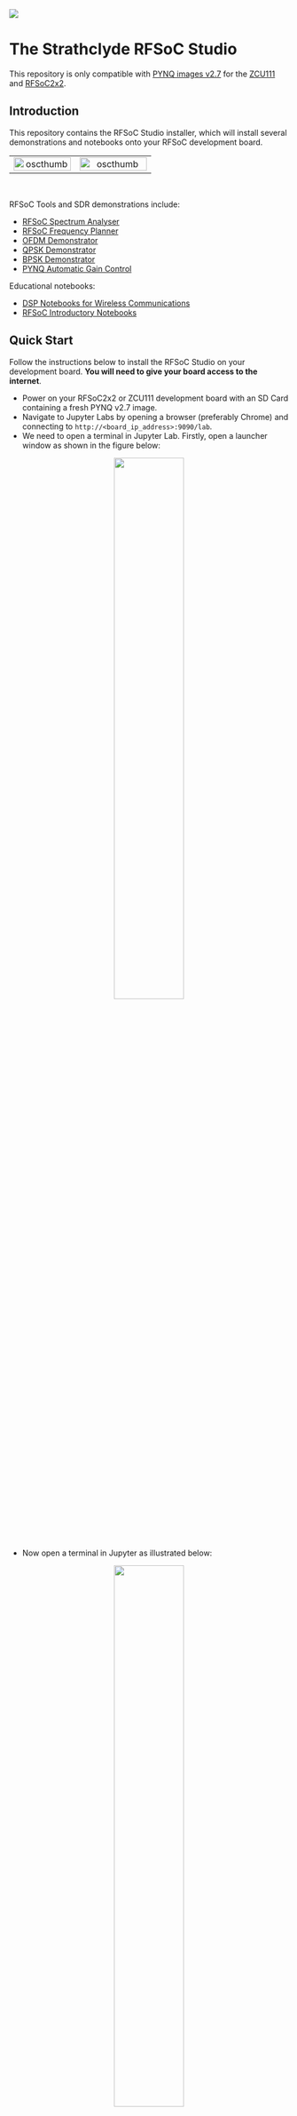 <img src="strathsdr_banner.png" />

# The Strathclyde RFSoC Studio
This repository is only compatible with [PYNQ images v2.7](https://github.com/Xilinx/PYNQ/releases) for the [ZCU111](https://www.xilinx.com/products/boards-and-kits/zcu111.html) and [RFSoC2x2](http://rfsoc-pynq.io/).

## Introduction
This repository contains the RFSoC Studio installer, which will install several demonstrations and notebooks onto your RFSoC development board.

<table border="0" align="center">
    <tr border="0">
        <td align="center" width="43.5%" border="0">
            <img src="notebooks/images/gif/rfsoc_sam.gif" alt="oscthumb" style="width: 100%" border="0"/>
        </td>
        <td align="center" width="50%" border="0">
            <img src="notebooks/images/gif/rfsoc_ofdm.gif" alt="oscthumb" style="width: 100%" border="0"/>
        </td>
    </tr>
</table>

<br>

RFSoC Tools and SDR demonstrations include:
* [RFSoC Spectrum Analyser](https://github.com/strath-sdr/rfsoc_sam)
* [RFSoC Frequency Planner](https://github.com/strath-sdr/rfsoc_frequency_planner)
* [OFDM Demonstrator](https://github.com/strath-sdr/rfsoc_ofdm)
* [QPSK Demonstrator](https://github.com/strath-sdr/rfsoc_qpsk)
* [BPSK Demonstrator](https://github.com/strath-sdr/rfsoc_radio)
* [PYNQ Automatic Gain Control](https://github.com/strath-sdr/pynq_agc)

Educational notebooks:
* [DSP Notebooks for Wireless Communications](https://github.com/strath-sdr/dsp_notebooks)
* [RFSoC Introductory Notebooks](https://github.com/strath-sdr/rfsoc_notebooks)

## Quick Start
Follow the instructions below to install the RFSoC Studio on your development board. **You will need to give your board access to the internet**.
* Power on your RFSoC2x2 or ZCU111 development board with an SD Card containing a fresh PYNQ v2.7 image.
* Navigate to Jupyter Labs by opening a browser (preferably Chrome) and connecting to `http://<board_ip_address>:9090/lab`.
* We need to open a terminal in Jupyter Lab. Firstly, open a launcher window as shown in the figure below:

<p align="center">
  <img src="open_jupyter_launcher.jpg" width="50%" height="50%" />
<p/>

* Now open a terminal in Jupyter as illustrated below:

<p align="center">
  <img src="open_terminal_window.jpg" width="50%" height="50%" />
<p/>

* Firstly, ensure all packages are uninstalled.

```sh
pip3 uninstall -y rfsoc-sam rfsoc-freqplan rfsoc-ofdm rfsoc-qpsk rfsoc-radio pynq-agc pystrath-dsp pystrath-rfsoc rfsoc-studio
```

* We can now install the RFSoC Studio. This will install all of the above projects and notebooks, and will also add a few additional notebooks.

```sh
pip3 install git+https://github.com/strath-sdr/rfsoc_studio@v0.3.0
```

Once the installation has complete, your Jupyter home workspace will be populated with several folders installed by each package. You can access the `rfsoc-studio` folder and open the getting started notebook to begin using all of the demonstrations and educational resources.

## Individual Package Installation <a class="anchor" id="individual_install"></a>
If you have a problem using the RFSoC-Studio installer, please run the following in your Jupyter Terminal.

* Firstly, ensure all packages are uninstalled.

```sh
pip3 uninstall -y rfsoc-sam rfsoc-freqplan rfsoc-ofdm rfsoc-qpsk rfsoc-radio pynq-agc pystrath-dsp rfsoc-studio
```

* Then run individual installation for each package.

```sh
pip3 install https://github.com/strath-sdr/rfsoc_sam/archive/v0.4.1.tar.gz
pip3 install https://github.com/strath-sdr/rfsoc_frequency_planner/archive/v0.3.0.tar.gz
pip3 install https://github.com/strath-sdr/rfsoc_ofdm/archive/v0.3.1.tar.gz
pip3 install https://github.com/strath-sdr/rfsoc_qpsk/archive/v1.4.1.tar.gz
pip3 install https://github.com/strath-sdr/rfsoc_radio/archive/v0.2.1.tar.gz
pip3 install https://github.com/strath-sdr/dsp_notebooks/archive/v0.1.2.tar.gz
pip3 install https://github.com/strath-sdr/pynq_agc/releases/download/v0.3.2/pynq_agc.tar.gz
```

* Finally run the rfsoc-studio installer again to complete setup.

```sh
pip3 install git+https://github.com/strath-sdr/rfsoc_studio
```

All required packages should now be installed.

## License
[BSD 3-Clause](/LICENSE)
